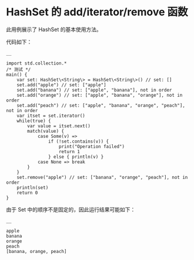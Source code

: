 
# HashSet 的 add/iterator/remove 函数

此用例展示了 HashSet 的基本使用方法。

代码如下：
    
    __
    
    import std.collection.*
    /* 测试 */
    main() {
        var set: HashSet\<String\> = HashSet\<String\>() // set: []
        set.add("apple") // set: ["apple"]
        set.add("banana") // set: ["apple", "banana"], not in order
        set.add("orange") // set: ["apple", "banana", "orange"], not in order
        set.add("peach") // set: ["apple", "banana", "orange", "peach"], not in order
        var itset = set.iterator()
        while(true) {
            var value = itset.next()
            match(value) {
                case Some(v) =>
                    if (!set.contains(v)) {
                        print("Operation failed")
                        return 1
                    } else { println(v) }
                case None => break
            }
        }
        set.remove("apple") // set: ["banana", "orange", "peach"], not in order
        println(set)
        return 0
    }
    
由于 Set 中的顺序不是固定的，因此运行结果可能如下：
    
    __
    
    apple
    banana
    orange
    peach
    [banana, orange, peach]